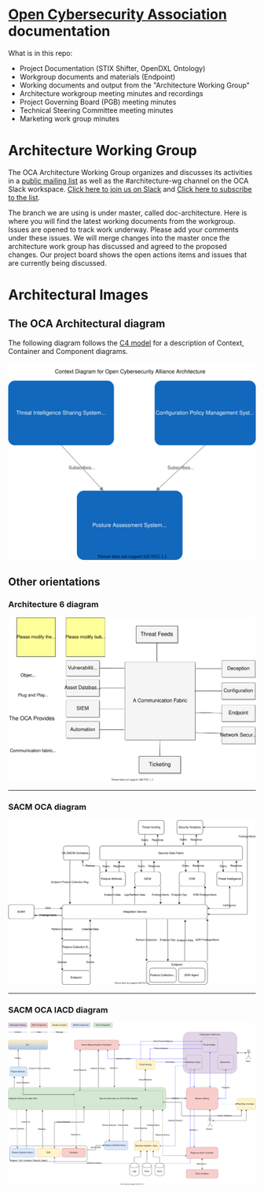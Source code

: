 # [Open Cybersecurity Association](https://opencybersecurityalliance.org/) documentation
What is in this repo:
- Project Documentation (STIX Shifter, OpenDXL Ontology)
- Workgroup documents and materials (Endpoint)
- Working documents and output from the "Architecture Working Group"
- Architecture workgroup meeting minutes and recordings
- Project Governing Board (PGB) meeting minutes
- Technical Steering Committee meeting minutes
- Marketing work group minutes

# Architecture Working Group

The OCA Architecture Working Group organizes and discusses its activities in a [public mailing list](https://lists.oasis-open-projects.org/g/oca-architecture-wg) as well as the #architecture-wg channel on the OCA Slack workspace. [Click here to join us on Slack](https://docs.google.com/forms/d/1vEAqg9SKBF3UMtmbJJ9qqLarrXN5zeVG3_obedA3DKs/viewform?edit_requested=true) and [Click here to subscribe to the list](https://lists.oasis-open-projects.org/g/oca-architecture-wg).

The branch we are using is under master, called doc-architecture.  Here is where you will find the latest working documents from the workgroup.  Issues are opened to track work underway.  Please add your comments under these issues.  We will merge changes into the
master once the architecture work group has discussed and agreed to the proposed changes.  Our project board shows the open actions items and issues that are currently being discussed.

# Architectural Images

## The OCA Architectural diagram

The following diagram follows the [C4 model](https://c4model.com/) for a description of Context, Container and Component diagrams.


[![scap-context.drawio diagram](Architecture%20Documents/scap-context.svg)](Architecture%20Documents/oca-c4-architecture.html)


## Other orientations

### Architecture 6 diagram

![Architecture-6.drawio diagram](Architecture%20Documents/Architecture-6.svg)

---

### SACM OCA diagram

![SACM_OCA.drawio diagram](Architecture%20Documents/SACM_OCA.svg)

---

### SACM OCA IACD diagram

![SACM_OCA_IACD.drawio diagram](Architecture%20Documents/SACM_OCA_IACD.svg)
